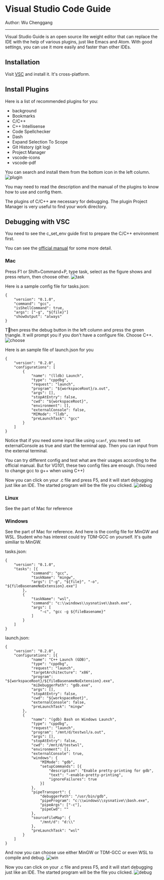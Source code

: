 # Visual Studio Code Guide
Author: Wu Chenggang

***

Visual Studio Guide is an open source lite weight editor that can replace the IDE with the help of various plugins, just like Emacs and Atom. With good settings, you can use it more easily and faster than other IDEs.

## Installation

Visit [VSC](https://code.visualstudio.com) and install it. It's cross-platform.

## Install Plugins

Here is a list of recommended plugins for you:
- background
- Bookmarks
- C/C++
- C++ Intellisense
- Code Spellchecker
- Dash
- Expand Selection To Scope
- Git History (git log)
- Project Manager
- vscode-icons
- vscode-pdf

You can search and install them from the bottom icon in the left column.![plugin](plugin.png)

You may need to read the description and the manual of the plugins to know how to use and config them.

The plugins of C/C++ are necessary for debugging. The plugin Project Manager is very useful to find your work directory.

## Debugging with VSC

You need to see the c_set_env guide first to prepare the C/C++ environment first.

You can see the [official manual](https://code.visualstudio.com/docs/editor/codebasics) for some more detail.

### Mac

Press F1 or Shift+Command+P, type task, select as the figure shows and press return, then choose other.
![task](task.png)

Here is a sample config file for tasks.json:
```
{
    "version": "0.1.0",
    "command": "gcc",
    "isShellCommand": true,
    "args": ["-g", "${file}"]
    "showOutput": "always"
}
```

Then press the debug button in the left column and press the green triangle. It will prompt you if you don't have a configure file. Choose C++.
![choose](choose.png)

Here is an sample file of launch.json for you
```
{
    "version": "0.2.0",
    "configurations": [
        {
            "name": "(lldb) Launch",
            "type": "cppdbg",
            "request": "launch",
            "program": "${workspaceRoot}/a.out",
            "args": [],
            "stopAtEntry": false,
            "cwd": "${workspaceRoot}",
            "environment": [],
            "externalConsole": false,
            "MIMode": "lldb",
            "preLaunchTask": "gcc"
        }
    ]
}
```

Notice that if you need some input like using ```scanf```, you need to set externalConsole as true and start the terminal app. Then you can input from the external terminal.

You can try different config and test what are their usages according to the official manual. But for VG101, these two config files are enough. (You need to change gcc to g++ when using C++)

Now you can click on your .c file and press F5, and it will start debugging just like an IDE. The started program will be the file you clicked.
![debug](debug.png)

### Linux

See the part of Mac for reference

### Windows

See the part of Mac for reference. And here is the config file for MinGW and WSL. Student who has interest could try TDM-GCC on yourself. It's quite similiar to MinGW.

tasks.json:
```
{
    "version": "0.1.0",
    "tasks": [{
            "command": "gcc",
            "taskName": "mingw",
            "args": ["-g", "${file}", "-o", "${fileBasenameNoExtension}.exe"]
        },
        {
            "taskName": "wsl",
            "command": "c:\\windows\\sysnative\\bash.exe",
            "args": [
                "-c", "gcc -g ${fileBasename}"
            ]
        }
    ]
}
```

launch.json:
```
{
    "version": "0.2.0",
    "configurations": [{
            "name": "C++ Launch (GDB)",
            "type": "cppdbg",
            "request": "launch",
            "targetArchitecture": "x86",
            "program": "${workspaceRoot}/${fileBasenameNoExtension}.exe",
            "miDebuggerPath": "gdb.exe",
            "args": [],
            "stopAtEntry": false,
            "cwd": "${workspaceRoot}",
            "externalConsole": false,
            "preLaunchTask": "mingw"
        },
        {
            "name": "(gdb) Bash on Windows Launch",
            "type": "cppdbg",
            "request": "launch",
            "program": "/mnt/d/testwsl/a.out",
            "args": [],
            "stopAtEntry": false,
            "cwd": "/mnt/d/testwsl",
            "environment": [],
            "externalConsole": true,
            "windows": {
                "MIMode": "gdb",
                "setupCommands": [{
                    "description": "Enable pretty-printing for gdb",
                    "text": "-enable-pretty-printing",
                    "ignoreFailures": true
                }]
            },
            "pipeTransport": {
                "debuggerPath": "/usr/bin/gdb",
                "pipeProgram": "c:\\windows\\sysnative\\bash.exe",
                "pipeArgs": ["-c"],
                "pipeCwd": ""
            },
            "sourceFileMap": {
                "/mnt/d": "d:\\"
            },
            "preLaunchTask": "wsl"
        }
    ]
}
```

And now you can choose use either MinGW or TDM-GCC or even WSL to compile and debug.
![win](win.png)

Now you can click on your .c file and press F5, and it will start debugging just like an IDE. The started program will be the file you clicked.
![debug](debug.png)

